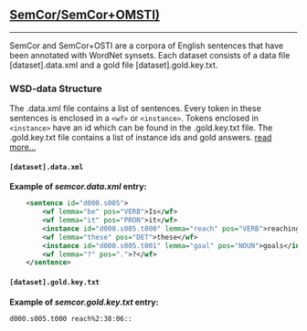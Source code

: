 <a id='semcor'></a>
## **[SemCor/SemCor+OMSTI)](http://lcl.uniroma1.it/wsdeval/)**

---

SemCor and SemCor+OSTI are a corpora of English sentences that have been annotated with WordNet synsets. Each dataset consists of a data file [dataset].data.xml and a gold file [dataset].gold.key.txt.

### **WSD-data Structure**

The .data.xml file contains a list of sentences. Every token in these sentences is enclosed in a `<wf>` or `<instance>`. Tokens enclosed in `<instance>` have an id which can be found in the .gold.key.txt file. The .gold.key.txt file contains a list of instance ids and gold answers. [read more...](https://sapienzanlp.github.io/xl-wsd/docs/data/)

#### **`[dataset].data.xml`**

**Example of *semcor.data.xml* entry:**  
```xml 
    <sentence id="d000.s005">
        <wf lemma="be" pos="VERB">Is</wf>
        <wf lemma="it" pos="PRON">it</wf>
        <instance id="d000.s005.t000" lemma="reach" pos="VERB">reaching</instance>
        <wf lemma="these" pos="DET">these</wf>
        <instance id="d000.s005.t001" lemma="goal" pos="NOUN">goals</instance>
        <wf lemma="?" pos=".">?</wf>
    </sentence>
```

#### **`[dataset].gold.key.txt`**

**Example of *semcor.gold.key.txt* entry:**  

`d000.s005.t000 reach%2:38:06::`

